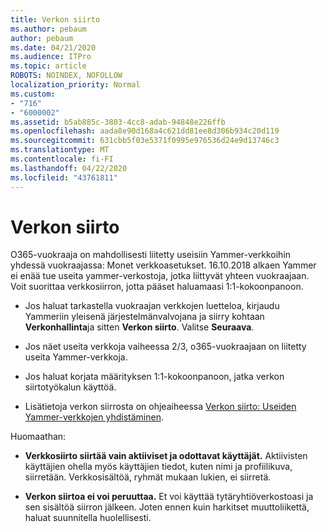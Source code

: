 ```yaml
---
title: Verkon siirto
ms.author: pebaum
author: pebaum
ms.date: 04/21/2020
ms.audience: ITPro
ms.topic: article
ROBOTS: NOINDEX, NOFOLLOW
localization_priority: Normal
ms.custom:
- "716"
- "6000002"
ms.assetid: b5ab885c-3803-4cc8-adab-94848e226ffb
ms.openlocfilehash: aada8e90d168a4c621dd81ee8d306b934c20d119
ms.sourcegitcommit: 631cbb5f03e5371f0995e976536d24e9d13746c3
ms.translationtype: MT
ms.contentlocale: fi-FI
ms.lasthandoff: 04/22/2020
ms.locfileid: "43761811"
---
```

# <a name="network-migration"></a>Verkon siirto

O365-vuokraaja on mahdollisesti liitetty useisiin Yammer-verkkoihin yhdessä vuokraajassa: Monet verkkoasetukset. 16.10.2018 alkaen Yammer ei enää tue useita yammer-verkostoja, jotka liittyvät yhteen vuokraajaan. Voit suorittaa verkkosiirron, jotta pääset haluamaasi 1:1-kokoonpanoon.
  
- Jos haluat tarkastella vuokraajan verkkojen luetteloa, kirjaudu Yammeriin yleisenä järjestelmänvalvojana ja siirry kohtaan **Verkonhallinta**ja sitten **Verkon siirto**. Valitse **Seuraava**.

- Jos näet useita verkkoja vaiheessa 2/3, o365-vuokraajaan on liitetty useita Yammer-verkkoja.

- Jos haluat korjata määrityksen 1:1-kokoonpanoon, jatka verkon siirtotyökalun käyttöä.

- Lisätietoja verkon siirrosta on ohjeaiheessa [Verkon siirto: Useiden Yammer-verkkojen yhdistäminen](https://docs.microsoft.com/yammer/configure-your-yammer-network/consolidate-multiple-yammer-networks).

Huomaathan:
  
- **Verkkosiirto siirtää vain aktiiviset ja odottavat käyttäjät.** Aktiivisten käyttäjien ohella myös käyttäjien tiedot, kuten nimi ja profiilikuva, siirretään. Verkkosisältöä, ryhmät mukaan lukien, ei siirretä.

- **Verkon siirtoa ei voi peruuttaa.** Et voi käyttää tytäryhtiöverkostoasi ja sen sisältöä siirron jälkeen. Joten ennen kuin harkitset muuttoliikettä, haluat suunnitella huolellisesti.
